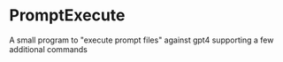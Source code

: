 # PromptExecute
A small program to "execute prompt files" against gpt4 supporting a few additional commands
